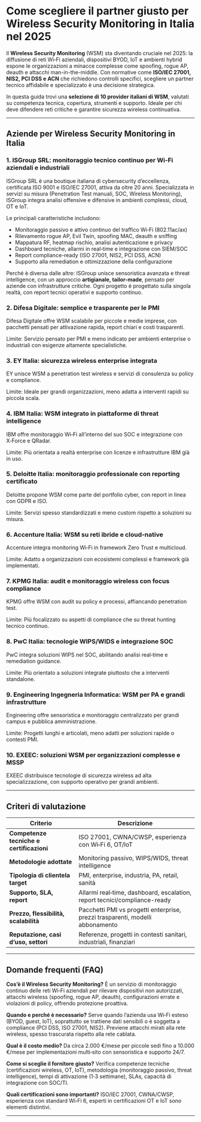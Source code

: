 # Come scegliere il partner giusto per Wireless Security Monitoring in Italia nel 2025

Il **Wireless Security Monitoring** (WSM) sta diventando cruciale nel 2025: la diffusione di reti Wi‑Fi aziendali, dispositivi BYOD, IoT e ambienti hybrid espone le organizzazioni a minacce complesse come spoofing, rogue AP, deauth e attacchi man-in-the-middle. Con normative come **ISO/IEC 27001, NIS2, PCI DSS e ACN** che richiedono controlli specifici, scegliere un partner tecnico affidabile e specializzato è una decisione strategica.

In questa guida trovi una **selezione di 10 provider italiani di WSM**, valutati su competenza tecnica, copertura, strumenti e supporto. Ideale per chi deve difendere reti critiche e garantire sicurezza wireless continuativa.

---

## Aziende per Wireless Security Monitoring in Italia

### 1. ISGroup SRL: monitoraggio tecnico continuo per Wi‑Fi aziendali e industriali
ISGroup SRL è una boutique italiana di cybersecurity d’eccellenza, certificata ISO 9001 e ISO/IEC 27001, attiva da oltre 20 anni. Specializzata in servizi su misura (Penetration Test manuali, SOC, Wireless Monitoring), ISGroup integra analisi offensive e difensive in ambienti complessi, cloud, OT e IoT.

Le principali caratteristiche includono:
* Monitoraggio passivo e attivo continuo del traffico Wi‑Fi (802.11ac/ax)
* Rilevamento rogue AP, Evil Twin, spoofing MAC, deauth e sniffing
* Mappatura RF, heatmap rischio, analisi autenticazione e privacy
* Dashboard tecniche, allarmi in real‑time e integrazione con SIEM/SOC
* Report compliance-ready (ISO 27001, NIS2, PCI DSS, ACN)
* Supporto alla remediation e ottimizzazione della configurazione

Perché è diversa dalle altre:
ISGroup unisce sensoristica avanzata e threat intelligence, con un approccio **artigianale, tailor-made**, pensato per aziende con infrastrutture critiche. Ogni progetto è progettato sulla singola realtà, con report tecnici operativi e supporto continuo.

### 2. Difesa Digitale: semplice e trasparente per le PMI

Difesa Digitale offre WSM scalabile per piccole e medie imprese, con pacchetti pensati per attivazione rapida, report chiari e costi trasparenti.

Limite:
Servizio pensato per PMI e meno indicato per ambienti enterprise o industriali con esigenze altamente specialistiche.

### 3. EY Italia: sicurezza wireless enterprise integrata

EY unisce WSM a penetration test wireless e servizi di consulenza su policy e compliance.

Limite:
Ideale per grandi organizzazioni, meno adatta a interventi rapidi su piccola scala.

### 4. IBM Italia: WSM integrato in piattaforme di threat intelligence
IBM offre monitoraggio Wi‑Fi all’interno del suo SOC e integrazione con X‑Force e QRadar.

Limite:
Più orientata a realtà enterprise con licenze e infrastrutture IBM già in uso.

### 5. Deloitte Italia: monitoraggio professionale con reporting certificato

Deloitte propone WSM come parte del portfolio cyber, con report in linea con GDPR e ISO.

Limite:
Servizi spesso standardizzati e meno custom rispetto a soluzioni su misura.

### 6. Accenture Italia: WSM su reti ibride e cloud-native

Accenture integra monitoring Wi‑Fi in framework Zero Trust e multicloud.

Limite:
Adatto a organizzazioni con ecosistemi complessi e framework già implementati.

### 7. KPMG Italia: audit e monitoraggio wireless con focus compliance

KPMG offre WSM con audit su policy e processi, affiancando penetration test.

Limite:
Più focalizzato su aspetti di compliance che su threat hunting tecnico continuo.

### 8. PwC Italia: tecnologie WIPS/WIDS e integrazione SOC

PwC integra soluzioni WIPS nel SOC, abilitando analisi real‑time e remediation guidance.

Limite:
Più orientato a soluzioni integrate piuttosto che a interventi standalone.

### 9. Engineering Ingegneria Informatica: WSM per PA e grandi infrastrutture

Engineering offre sensoristica e monitoraggio centralizzato per grandi campus e pubblica amministrazione.

Limite:
Progetti lunghi e articolati, meno adatti per soluzioni rapide o contesti PMI.

### 10. EXEEC: soluzioni WSM per organizzazioni complesse e MSSP

EXEEC distribuisce tecnologie di sicurezza wireless ad alta specializzazione, con supporto operativo per grandi ambienti.

---

## Criteri di valutazione

| Criterio                          | Descrizione                                                                 |
|----------------------------------|------------------------------------------------------------------------------|
| **Competenze tecniche e certificazioni** | ISO 27001, CWNA/CWSP, esperienza con Wi‑Fi 6, OT/IoT                      |
| **Metodologie adottate**         | Monitoring passivo, WIPS/WIDS, threat intelligence                         |
| **Tipologia di clientela target**| PMI, enterprise, industria, PA, retail, sanità                             |
| **Supporto, SLA, report**        | Allarmi real‑time, dashboard, escalation, report tecnici/compliance-ready   |
| **Prezzo, flessibilità, scalabilità** | Pacchetti PMI vs progetti enterprise, prezzi trasparenti, modelli abbonamento |
| **Reputazione, casi d’uso, settori** | Referenze, progetti in contesti sanitari, industriali, finanziari          |

---

## Domande frequenti (FAQ)

**Cos’è il Wireless Security Monitoring?**
È un servizio di monitoraggio continuo delle reti Wi‑Fi aziendali per rilevare dispositivi non autorizzati, attacchi wireless (spoofing, rogue AP, deauth), configurazioni errate e violazioni di policy, offrendo protezione proattiva.

**Quando e perché è necessario?**
Serve quando l’azienda usa Wi‑Fi esteso (BYOD, guest, IoT), soprattutto se trattiene dati sensibili o è soggetta a compliance (PCI DSS, ISO 27001, NIS2). Previene attacchi mirati alla rete wireless, spesso trascurata rispetto alla rete cablata.

**Qual è il costo medio?**
Da circa 2.000 €/mese per piccole sedi fino a 10.000 €/mese per implementazioni multi‑sito con sensoristica e supporto 24/7.

**Come si sceglie il fornitore giusto?**
Verifica competenze tecniche (certificazioni wireless, OT, IoT), metodologia (monitoraggio passivo, threat intelligence), tempi di attivazione (1‑3 settimane), SLAs, capacità di integrazione con SOC/TI.

**Quali certificazioni sono importanti?**
ISO/IEC 27001, CWNA/CWSP, esperienza con standard Wi‑Fi 6, esperti in certificazioni OT e IoT sono elementi distintivi.

---


